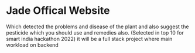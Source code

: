 # Jade Offical Website
Which detected the problems and disease of the plant and also suggest the
pesticide which you should use and remedies also. (Selected in top 10 for smart india hackathon 2022)
it will be a full stack project where main workload on backend














